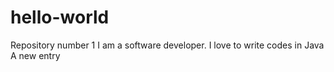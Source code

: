 # hello-world
Repository number 1
I am a software developer.
I love to write codes in Java
A new entry
